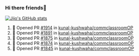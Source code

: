### Hi there friends👋

<!--
**JijoJames04/JijoJames04** is a ✨ _special_ ✨ repository because its `README.md` (this file) appears on your GitHub profile.

Here are some ideas to get you started:

- 🔭 I’m currently working on Open Source Projects
- 🌱 I’m currently learning Computer Science and Engineering
- 👯 I’m looking to collaborate on Open Source Community
- 🤔 I’m looking for help with Nerds and Learners
- 💬 Ask me about Computers
- 📫 How to reach me: jijojames9495@gmail.com
- 😄 Pronouns: ...
- ⚡ Fun fact: I...
-->

[![Jijo's GitHub stats](https://github-readme-stats.vercel.app/api?username=JijoJames04)](https://github.com/JijoJames04/github-readme-stats)

<!--START_SECTION:activity-->
1. 💪 Opened PR [#1914](https://github.com/kunal-kushwaha/commclassroomOP/pull/1914) in [kunal-kushwaha/commclassroomOP](https://github.com/kunal-kushwaha/commclassroomOP)
2. 💪 Opened PR [#1891](https://github.com/kunal-kushwaha/commclassroomOP/pull/1891) in [kunal-kushwaha/commclassroomOP](https://github.com/kunal-kushwaha/commclassroomOP)
3. 💪 Opened PR [#1875](https://github.com/kunal-kushwaha/commclassroomOP/pull/1875) in [kunal-kushwaha/commclassroomOP](https://github.com/kunal-kushwaha/commclassroomOP)
4. 💪 Opened PR [#1874](https://github.com/kunal-kushwaha/commclassroomOP/pull/1874) in [kunal-kushwaha/commclassroomOP](https://github.com/kunal-kushwaha/commclassroomOP)
5. 💪 Opened PR [#1845](https://github.com/kunal-kushwaha/commclassroomOP/pull/1845) in [kunal-kushwaha/commclassroomOP](https://github.com/kunal-kushwaha/commclassroomOP)
<!--END_SECTION:activity-->
